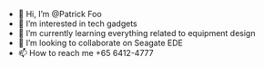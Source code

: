 - 👋 Hi, I’m @Patrick Foo
- 👀 I’m interested in tech gadgets
- 🌱 I’m currently learning everything related to equipment design
- 💞️ I’m looking to collaborate on Seagate EDE
- 📫 How to reach me +65 6412-4777

<!---
PatrickFooWK/PatrickFooWK is a ✨ special ✨ repository because its `README.md` (this file) appears on your GitHub profile.
You can click the Preview link to take a look at your changes.
--->
